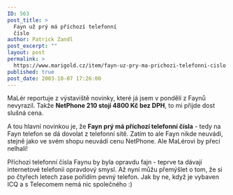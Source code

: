 ```yaml
---
ID: 563
post_title: >
  Fayn už prý má příchozí telefonní
  číslo
author: Patrick Zandl
post_excerpt: ""
layout: post
permalink: >
  https://www.marigold.cz/item/fayn-uz-pry-ma-prichozi-telefonni-cislo
published: true
post_date: 2003-10-07 17:26:00
---
```

<P>MaLér reportuje z výstaviště novinky, které já jsem v pondělí z Faynů nevyrazil. Takže <STRONG>NetPhone 210 stojí 4800 Kč bez DPH</STRONG>, to mi přijde dost slušná cena. </P>
<P>A tou hlavní novinkou je, že <STRONG>Fayn prý má příchozí telefonní čísla</STRONG> - tedy na Fayn telefon se dá dovolat z telefonní sítě. Zatím to ale Fayn nikde neuvádí, stejně jako ve svém shopu neuvádí cenu NetPhone. Ale MaLérovi by přeci nelhali!</P>
<P>Příchozí telefonní čísla Faynu by byla opravdu fajn - teprve ta dávají internetové telefonii opravdový smysl. Až nyní můžu přemýšlet o tom, že si po čtyřech letech zase pořídím pevný telefon. Jak by ne, když je vybaven ICQ a s Telecomem nemá nic společného :)</P>